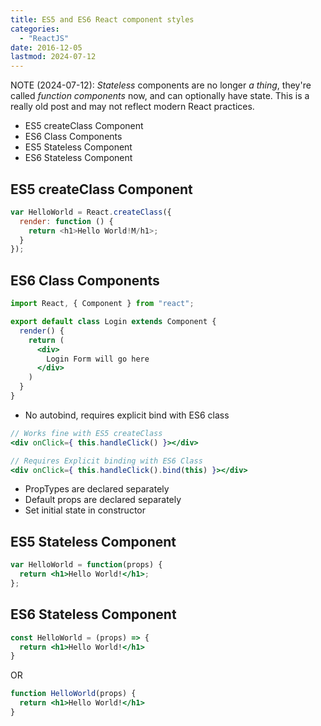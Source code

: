 ```yaml
---
title: ES5 and ES6 React component styles
categories:
  - "ReactJS"
date: 2016-12-05
lastmod: 2024-07-12
---
```


NOTE (2024-07-12): _Stateless_ components are no longer _a thing_, they're called _function components_ now, and can optionally have state. This is a really old post and may not reflect modern React practices. 

- ES5 createClass Component
- ES6 Class Components
- ES5 Stateless Component
- ES6 Stateless Component

## ES5 createClass Component

```javascript
var HelloWorld = React.createClass({
  render: function () {
    return <h1>Hello World!M/h1>;
  }
});
```
## ES6 Class Components

```jsx
import React, { Component } from "react";

export default class Login extends Component {  
  render() {
    return (
      <div>
        Login Form will go here
      </div>
    )
  }
}
```

- No autobind, requires explicit bind with ES6 class
 
```jsx
// Works fine with ES5 createClass
<div onClick={ this.handleClick() }></div>

// Requires Explicit binding with ES6 Class
<div onClick={ this.handleClick().bind(this) }></div>
```
- PropTypes  are declared separately
- Default props are declared separately
- Set initial state in constructor


## ES5 Stateless Component

```jsx
var HelloWorld = function(props) {
  return <h1>Hello World!</h1>;
};
```
## ES6 Stateless Component

```jsx
const HelloWorld = (props) => {
  return <h1>Hello World!</h1>
}
```

OR 

```jsx
function HelloWorld(props) {
  return <h1>Hello World!</h1>
}
```
